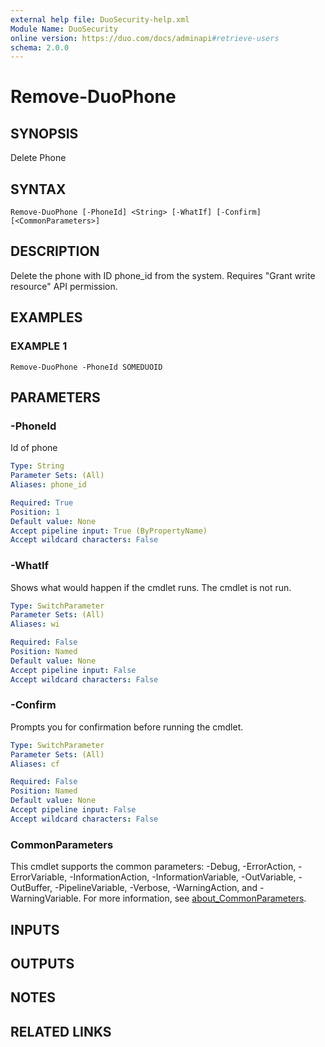 ```yaml
---
external help file: DuoSecurity-help.xml
Module Name: DuoSecurity
online version: https://duo.com/docs/adminapi#retrieve-users
schema: 2.0.0
---
```


# Remove-DuoPhone

## SYNOPSIS
Delete Phone

## SYNTAX

```
Remove-DuoPhone [-PhoneId] <String> [-WhatIf] [-Confirm] [<CommonParameters>]
```

## DESCRIPTION
Delete the phone with ID phone_id from the system.
Requires "Grant write resource" API permission.

## EXAMPLES

### EXAMPLE 1
```
Remove-DuoPhone -PhoneId SOMEDUOID
```

## PARAMETERS

### -PhoneId
Id of phone

```yaml
Type: String
Parameter Sets: (All)
Aliases: phone_id

Required: True
Position: 1
Default value: None
Accept pipeline input: True (ByPropertyName)
Accept wildcard characters: False
```

### -WhatIf
Shows what would happen if the cmdlet runs.
The cmdlet is not run.

```yaml
Type: SwitchParameter
Parameter Sets: (All)
Aliases: wi

Required: False
Position: Named
Default value: None
Accept pipeline input: False
Accept wildcard characters: False
```

### -Confirm
Prompts you for confirmation before running the cmdlet.

```yaml
Type: SwitchParameter
Parameter Sets: (All)
Aliases: cf

Required: False
Position: Named
Default value: None
Accept pipeline input: False
Accept wildcard characters: False
```

### CommonParameters
This cmdlet supports the common parameters: -Debug, -ErrorAction, -ErrorVariable, -InformationAction, -InformationVariable, -OutVariable, -OutBuffer, -PipelineVariable, -Verbose, -WarningAction, and -WarningVariable. For more information, see [about_CommonParameters](http://go.microsoft.com/fwlink/?LinkID=113216).

## INPUTS

## OUTPUTS

## NOTES

## RELATED LINKS
